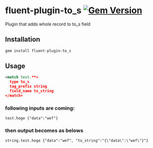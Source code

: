 # fluent-plugin-to_s [![Gem Version](https://badge.fury.io/rb/fluent-plugin-to_s.svg)](http://badge.fury.io/rb/fluent-plugin-to_s)

Plugin that adds whole record to to_s field

## Installation

```bash
gem install fluent-plugin-to_s
```

## Usage

```xml
<match test.**>
  type to_s
  tag_prefix string
  field_name to_string
</match>
```

### following inputs are coming:

```
test.hoge {"data":"wef"}
```

### then output becomes as belows

```
string.test.hoge {"data":"wef", "to_string":"{\"data\":\"wef\"}"}
```
